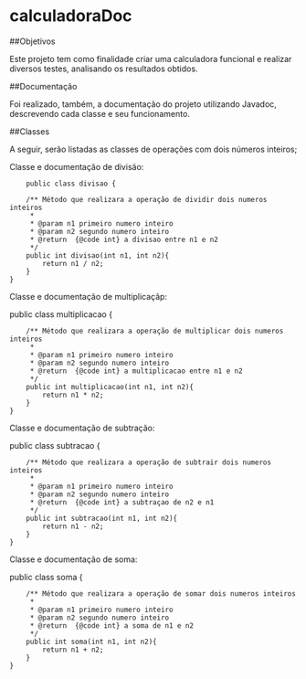 # calculadoraDoc
##Objetivos
<p>
  Este projeto tem como finalidade criar uma calculadora funcional e realizar diversos testes, analisando os resultados obtidos. 
</p>

##Documentação
<p>
  Foi realizado, também, a documentação do projeto utilizando Javadoc, descrevendo cada classe e seu funcionamento.
</p>

##Classes
<p>
  A seguir, serão listadas as classes de operações com dois números inteiros;
</p>
<p>
  Classe e documentação de divisão: 
</p>
     
        public class divisao {

        /** Método que realizara a operação de dividir dois numeros inteiros
         *
         * @param n1 primeiro numero inteiro
         * @param n2 segundo numero inteiro
         * @return  {@code int} a divisao entre n1 e n2
         */
        public int divisao(int n1, int n2){
            return n1 / n2;
        }
    }

<p>
Classe e documentação de multiplicaçãp: 
</p>

public class multiplicacao {

        /** Método que realizara a operação de multiplicar dois numeros inteiros
         *
         * @param n1 primeiro numero inteiro
         * @param n2 segundo numero inteiro
         * @return  {@code int} a multiplicacao entre n1 e n2
         */
        public int multiplicacao(int n1, int n2){
            return n1 * n2;
        }
    }

<p>
Classe e documentação de subtração: 
</p>

public class subtracao {

        /** Método que realizara a operação de subtrair dois numeros inteiros
         *
         * @param n1 primeiro numero inteiro
         * @param n2 segundo numero inteiro
         * @return  {@code int} a subtraçao de n2 e n1
         */
        public int subtracao(int n1, int n2){
            return n1 - n2;
        }
    }

<p>
Classe e documentação de soma: 
</p>

public class soma {

        /** Método que realizara a operação de somar dois numeros inteiros
         *
         * @param n1 primeiro numero inteiro
         * @param n2 segundo numero inteiro
         * @return  {@code int} a soma de n1 e n2
         */
        public int soma(int n1, int n2){
            return n1 + n2;
        }
    }

